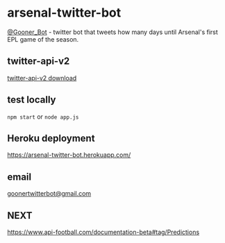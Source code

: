 # arsenal-twitter-bot

[@Gooner_Bot](https://twitter.com/Gooner_Bot) - twitter bot that tweets how many days until Arsenal's first EPL game of the season.

## twitter-api-v2

[twitter-api-v2 download](https://www.npmjs.com/package/twitter-api-v2)

## test locally

`npm start` or `node app.js`

## Heroku deployment

https://arsenal-twitter-bot.herokuapp.com/

## email

goonertwitterbot@gmail.com

## NEXT

https://www.api-football.com/documentation-beta#tag/Predictions
